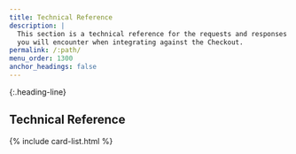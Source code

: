 ```yaml
---
title: Technical Reference
description: |
  This section is a technical reference for the requests and responses
  you will encounter when integrating against the Checkout.
permalink: /:path/
menu_order: 1300
anchor_headings: false
---
```


{:.heading-line}
## Technical Reference

{% include card-list.html %}

